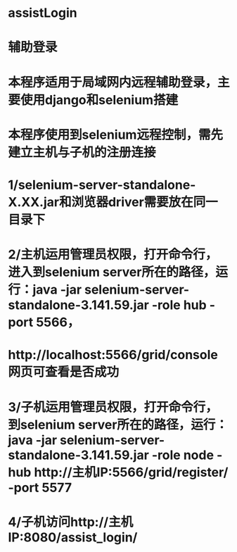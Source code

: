 # assistLogin
# 辅助登录
# 本程序适用于局域网内远程辅助登录，主要使用django和selenium搭建
# 本程序使用到selenium远程控制，需先建立主机与子机的注册连接
# 1/selenium-server-standalone-X.XX.jar和浏览器driver需要放在同一目录下
# 2/主机运用管理员权限，打开命令行，进入到selenium server所在的路径，运行：java -jar selenium-server-standalone-3.141.59.jar -role hub -port 5566，
# http://localhost:5566/grid/console网页可查看是否成功
# 3/子机运用管理员权限，打开命令行，到selenium server所在的路径，运行：java -jar selenium-server-standalone-3.141.59.jar -role node -hub http://主机IP:5566/grid/register/ -port 5577
# 4/子机访问http://主机IP:8080/assist_login/
